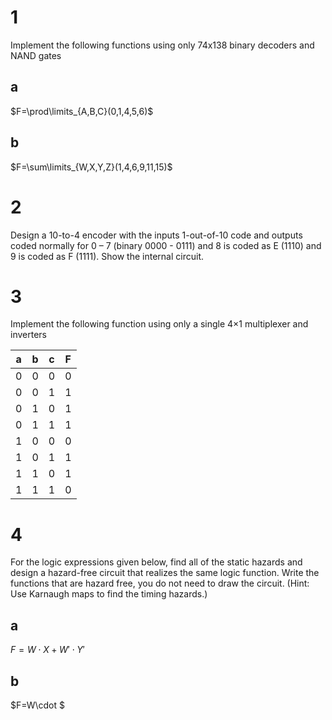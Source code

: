 # 1

Implement the following functions using only 74x138 binary decoders and NAND gates

## a

$F=\prod\limits_{A,B,C}(0,1,4,5,6)$

## b

$F=\sum\limits_{W,X,Y,Z}(1,4,6,9,11,15)$

# 2

Design a 10-to-4 encoder with the inputs 1-out-of-10 code and outputs coded normally for 0 – 7 (binary 0000 - 0111) and 8 is coded as E (1110) and 9 is coded as F (1111). Show the internal circuit.

# 3

Implement the following function using only a single 4×1 multiplexer and inverters

| a   | b   | c   | F   |
| --- | --- | --- | --- |
| 0   | 0   | 0   | 0   |
| 0   | 0   | 1   | 1   |
| 0   | 1   | 0   | 1   |
| 0   | 1   | 1   | 1   |
| 1   | 0   | 0   | 0   |
| 1   | 0   | 1   | 1   |
| 1   | 1   | 0   | 1   |
| 1   | 1   | 1   | 0   |

# 4

For the logic expressions given below, find all of the static hazards and design a hazard-free circuit that realizes the same logic function. Write the functions that are hazard free, you do not need to draw the circuit. (Hint: Use Karnaugh maps to find the timing hazards.)

## a

$F=W\cdot X+W'\cdot Y'$

## b

$F=W\cdot $